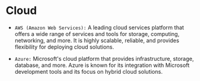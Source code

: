 # Cloud

- `AWS (Amazon Web Services):` A leading cloud services platform that offers a wide range of services and tools for storage, computing, networking, and more. It is highly scalable, reliable, and provides flexibility for deploying cloud solutions.

- `Azure:` Microsoft's cloud platform that provides infrastructure, storage, database, and more. Azure is known for its integration with Microsoft development tools and its focus on hybrid cloud solutions.
